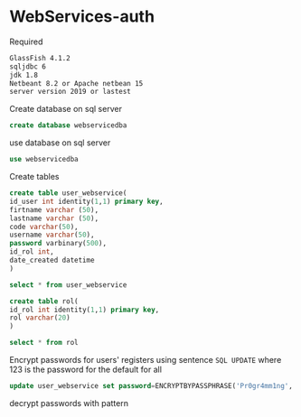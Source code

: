 # WebServices-auth
Required

```bash
GlassFish 4.1.2
sqljdbc 6
jdk 1.8
Netbeant 8.2 or Apache netbean 15
server version 2019 or lastest
```

Create database on sql server
```sql
create database webservicedba
```
use database on sql server
```sql
use webservicedba
```

Create tables  

```sql
create table user_webservice(
id_user int identity(1,1) primary key,
firtname varchar (50),
lastname varchar (50),
code varchar(50),
username varchar(50),
password varbinary(500),
id_rol int,
date_created datetime
)

select * from user_webservice
```

```sql
create table rol(
id_rol int identity(1,1) primary key,
rol varchar(20)
)

select * from rol
```
Encrypt passwords for users' registers using sentence ```SQL UPDATE``` where 123 is the password for the default for all

```sql
update user_webservice set password=ENCRYPTBYPASSPHRASE('Pr0gr4mm1ng','123')
```

decrypt passwords with pattern

